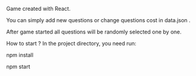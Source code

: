 
Game created with React.

You can simply add new questions or change questions cost in data.json .

After game started all questions will be randomly selected one by one.

How to start ?
In the project directory, you need run:

npm install



npm start
